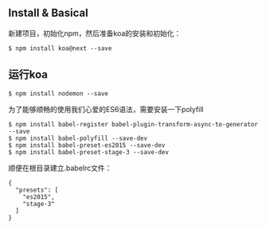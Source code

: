 ## Install & Basical

新建项目，初始化npm，然后准备koa的安装和初始化：

```$ npm install koa@next --save```

## 运行koa
```$ npm install nodemon --save```

为了能够顺畅的使用我们心爱的ES6语法，需要安装一下polyfill
```
$ npm install babel-register babel-plugin-transform-async-to-generator --save
$ npm install babel-polyfill --save-dev
$ npm install babel-preset-es2015 --save-dev
$ npm install babel-preset-stage-3 --save-dev
```

顺便在根目录建立.babelrc文件：
```
{
  "presets": [
    "es2015",
    "stage-3"
  ]
}
```